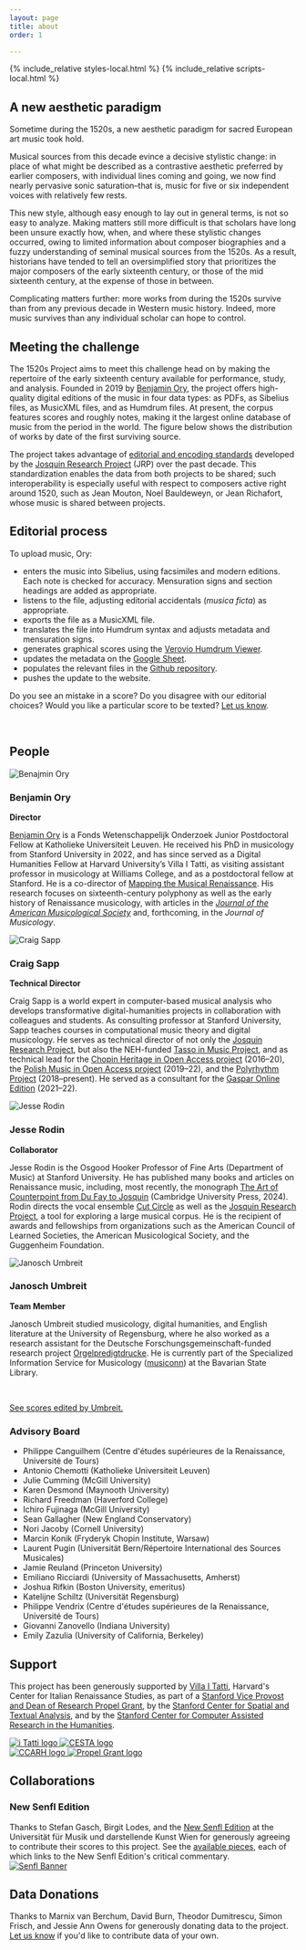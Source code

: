 ```yaml
---
layout: page
title: about
order: 1

---
```


<script async src="https://www.googletagmanager.com/gtag/js?id=G-38882FHV3H"></script>
<script>
  window.dataLayer = window.dataLayer || [];
  function gtag(){dataLayer.push(arguments);}
  gtag('js', new Date());

  gtag('config', 'G-38882FHV3H');
</script>

<script src="https://cdn.jsdelivr.net/npm/vega@5.25.0"></script>
<script src="https://cdn.jsdelivr.net/npm/vega-lite@5.15.1"></script>
<script src="https://cdn.jsdelivr.net/npm/vega-embed@6.22.2"></script>

{% include_relative styles-local.html %}
{% include_relative scripts-local.html %}

<h2>A new aesthetic paradigm</h2>

<p>Sometime during the 1520s, a new aesthetic paradigm for sacred European art music took hold.</p>

<p>Musical sources from this decade evince a decisive stylistic change: in place of what might be described as a contrastive aesthetic preferred by earlier composers, with individual lines coming and going, we now find nearly pervasive sonic saturation–that is, music for five or six independent voices with relatively few rests.</p>

<p>This new style, although easy enough to lay out in general terms, is not so easy to analyze. Making matters still more difficult is that scholars have long been unsure exactly how, when, and where these stylistic changes occurred, owing to limited information about composer biographies and a fuzzy understanding of seminal musical sources from the 1520s. As a result, historians have tended to tell an oversimplified story that prioritizes the major composers of the early sixteenth century, or those of the mid sixteenth century, at the expense of those in between.</p> 

<p>Complicating matters further: more works from during the 1520s survive than from any previous decade in Western music history. Indeed, more music survives than any individual scholar can hope to control.</p>

<h2>Meeting the challenge</h2>

<p>The 1520s Project aims to meet this challenge head on by making the repertoire of the early sixteenth century available for performance, study, and analysis. Founded in 2019 by <a href="https://benjaminory.com" target="_blank">Benjamin Ory</a>, the project offers high-quality digital editions of the music in four data types: as PDFs, as Sibelius files, as MusicXML files, and as Humdrum files. At present, the corpus features <span id="work-count"></span> scores and roughly <span id="note-count"></span> notes, making it the largest online database of music from the period in the world. The figure below shows the distribution of works by date of the first surviving source.</p>

<div id="years-plot"></div>

<p>The project takes advantage of <a href="/documentation" target="_blank">editorial and encoding standards</a> developed by the <a href="https://josquin.stanford.edu" target="_blank">Josquin Research Project</a> (JRP) over the past decade. This standardization enables the data from both projects to be shared; such interoperability is especially useful with respect to composers active right around 1520, such as Jean Mouton, Noel Bauldeweyn, or Jean Richafort, whose music is shared between projects.</p>

<h2>Editorial process</h2>

<p class="tight">To upload music, Ory:</p>
  <ul class="tight-list">
    <li>enters the music into Sibelius, using facsimiles and modern editions. Each note is checked for accuracy. Mensuration signs and section headings are added as appropriate.</li>
    <li>listens to the file, adjusting editorial accidentals (<em>musica ficta</em>) as appropriate.</li>
    <li>exports the file as a MusicXML file.</li>
    <li>translates the file into Humdrum syntax and adjusts metadata and mensuration signs.</li>
    <li>generates graphical scores using the <a href="https://verovio.humdrum.org" target="_blank">Verovio Humdrum Viewer</a>.</li>
    <li>updates the metadata on the <a href="https://docs.google.com/spreadsheets/d/1rVevNfKXd0g4NWOZdm2dG9sbQgOh5nOr_5G_2nizAgY/edit?usp=sharing" target="_blank">Google Sheet</a>.</li>
    <li>populates the relevant files in the <a href="https://github.com/benory/1520s-project" target="_blank">Github repository</a>.</li>
    <li>pushes the update to the website.</li>
  </ul>

<p>Do you see an mistake in a score? Do you disagree with our editorial choices? Would you like a particular score to be texted? <a href="mailto:The1520sProject@gmail.com">Let us know</a>.</p><br>

<h2>People</h2>

<div class="team-container">
    <div class="team-member">
        <img src="/images/headshots/Ory.jpg" alt="Benajmin Ory">
        <div class="bio">
            <h3>Benjamin Ory</h3>
            <p><strong>Director</strong></p>
            <p><a href="https://benjaminory.com" target="_blank">Benjamin Ory</a> is a Fonds Wetenschappelijk Onderzoek Junior Postdoctoral Fellow at Katholieke Universiteit Leuven. He received his PhD in musicology from Stanford University in 2022, and has since served as a Digital Humanities Fellow at Harvard University’s Villa I Tatti, as visiting assistant professor in musicology at Williams College, and as a postdoctoral fellow at Stanford. He is a co-director of <a href="https://renaissancemapping.org" target="_blank">Mapping the Musical Renaissance</a>. His research focuses on sixteenth-century polyphony as well as the early history of Renaissance musicology, with articles in the <a href="https://doi.org/10.1525/jams.2025.78.2.477" target="_blank"><i>Journal of the American Musicological Society</i></a> and, forthcoming, in the <i>Journal of Musicology</i>.</p>
        </div>
    </div>
    <div class="team-member">
        <img src="/images/headshots/Sapp.jpg" alt="Craig Sapp">
        <div class="bio">
            <h3>Craig Sapp</h3>
            <p><b>Technical Director</b></p>
            <p>Craig Sapp is a world expert in computer-based musical analysis who develops transformative digital-humanities projects in collaboration with colleagues and students. As consulting professor at Stanford University, Sapp teaches courses in computational music theory and digital musicology. He serves as technical director of not only the <a href="https://josquin.stanford.edu" target="_blank">Josquin Research Project</a>, but also the NEH-funded <a href="https://www.tassomusic.org/" target="_blank">Tasso in Music Project</a>, and as technical lead for the <a href="https://chopin.musicsources.pl/en/" target="_blank">Chopin Heritage in Open Access project</a> (2016–20), the <a href="https://polish.musicsources.pl/pl" target="_blank">Polish Music in Open Access project</a> (2019–22), and the <a href="https://polyrhythm.humdrum.org" target="_blank">Polyrhythm Project</a> (2018–present). He served as a consultant for the <a href="https://gaspar-van-weerbeke.eu" target="_blank">Gaspar Online Edition</a> (2021–22).</p>
        </div>
    </div>
    <div class="team-member">
        <img src="/images/headshots/Rodin.jpg" alt="Jesse Rodin">
        <div class="bio">
            <h3>Jesse Rodin</h3>
            <p><b>Collaborator</b></p>
            <p>Jesse Rodin is the Osgood Hooker Professor of Fine Arts (Department of Music) at Stanford University. He has published many books and articles on Renaissance music, including, most recently, the monograph <a href="https://www.cambridge.org/us/universitypress/subjects/music/medieval-and-renaissance-music/art-counterpoint-du-fay-josquin" target="_blank">The Art of Counterpoint from Du Fay to Josquin</a> (Cambridge University Press, 2024). Rodin directs the vocal ensemble <a href="https://cutcircle.org/" target="_blank">Cut Circle</a> as well as the <a href="https://josquin.stanford.edu/" target="_blank">Josquin Research Project</a>, a tool for exploring a large musical corpus. He is the recipient of awards and fellowships from organizations such as the American Council of Learned Societies, the American Musicological Society, and the Guggenheim Foundation.</p>
        </div>
    </div>
    <div class="team-member">
        <img src="/images/headshots/Umbreit.jpg" alt="Janosch Umbreit">
        <div class="bio">
            <h3>Janosch Umbreit</h3>
            <p><b>Team Member</b></p>
            <p>Janosch Umbreit studied musicology, digital humanities, and English literature at the University of Regensburg, where he also worked as a research assistant for the Deutsche Forschungsgemeinschaft-funded research project <a href="https://orgelpredigt.ur.de/" target="_blank">Orgelpredigtdrucke</a>. He is currently part of the Specialized Information Service for Musicology (<a href="https://www.musiconn.de/en/" target="_blank">musiconn</a>) at the Bavarian State Library.</p><br>
            <p><a href="https://1520s-project.org/browse/?q=Umbreit" target="_blank" class="see-scores">See scores edited by Umbreit.</a></p>
        </div>
    </div>
</div>

<h3>Advisory Board</h3>
<ul id="advisory-list">
  <li>Philippe Canguilhem (Centre d'études supérieures de la Renaissance, Université de Tours)</li>
  <li>Antonio Chemotti (Katholieke Universiteit Leuven)</li>
  <li>Julie Cumming (McGill University)</li>
  <li>Karen Desmond (Maynooth University)</li>
  <li>Richard Freedman (Haverford College)</li>
  <li>Ichiro Fujinaga (McGill University)</li>
  <li>Sean Gallagher (New England Conservatory)</li>
  <li>Nori Jacoby (Cornell University)</li>
  <li>Marcin Konik (Fryderyk Chopin Institute, Warsaw)</li>
  <li>Laurent Pugin (Universität Bern/Répertoire International des Sources Musicales)</li>
  <li>Jamie Reuland (Princeton University)</li>
  <li>Emiliano Ricciardi (University of Massachusetts, Amherst)</li>
  <li>Joshua Rifkin (Boston University, emeritus)</li>
  <li>Katelijne Schiltz (Universität Regensburg)</li>
  <li>Philippe Vendrix (Centre d'études supérieures de la Renaissance, Université de Tours)</li>
  <li>Giovanni Zanovello (Indiana University)</li>
  <li>Emily Zazulia (University of California, Berkeley)</li>
</ul>

<h2>Support</h2>

<div class="support-section">
  <p>
    This project has been generously supported by <a href="https://itatti.harvard.edu/" target="_blank">Villa I Tatti</a>, Harvard's Center for Italian Renaissance Studies, as part of a <a href="https://propelgrants.stanford.edu" target="_blank">Stanford Vice Provost and Dean of Research Propel Grant</a>, by the <a href="https://cesta.stanford.edu" target="_blank"> Stanford Center for Spatial and Textual Analysis</a>, and by the <a href="http://www.ccarh.org" target="_blank">Stanford Center for Computer Assisted Research in the Humanities</a>.
  </p>

  <div class="support-logos-top">
    <a href="https://itatti.harvard.edu/" target="_blank">
      <img src="ITatti_logo.png" alt="i Tatti logo" class="support-logo">
    </a>
    <a href="https://cesta.stanford.edu/" target="_blank">
      <img src="CESTA_logo.png" alt="CESTA logo" class="support-logo">
    </a>
  </div>
  <div class="support-logos-bottom">
    <a href="http://www.ccarh.org/" target="_blank">
      <img src="CCARH_logo.png" alt="CCARH logo" class="support-logo">
    </a>
    <a href="https://propelgrants.stanford.edu" target="_blank">
      <img src="Propel_logo.png" alt="Propel Grant logo" class="support-logo">
    </a>
  </div>
</div>

<h2>Collaborations</h2>

<div id="paragraph"><h3>New Senfl Edition</h3>
  <div id="paragraph"> Thanks to Stefan Gasch, Birgit Lodes, and the <a href="https://senflonline-eng.com/new-senfl-edition/" target="_blank">New Senfl Edition</a> at the Universität für Musik und darstellende Kunst Wien for generously agreeing to contribute their scores to this project. See the <a href="https://1520s-project.org/browse/?q=senfl" target="_blank">available pieces</a>, each of which links to the New Senfl Edition's critical commentary.</div>
  <a href="https://senflonline-eng.com/new-senfl-edition/"><img src="/images/Senfl_banner.png" alt="Senfl Banner"></a>
</div>

<h2>Data Donations</h2>

<div id="paragraph"> Thanks to Marnix van Berchum, David Burn, Theodor Dumitrescu, Simon Frisch, and Jessie Ann Owens for generously donating data to the project. <a href="mailto:The1520sProject@gmail.com">Let us know</a> if you'd like to contribute data of your own.</div>